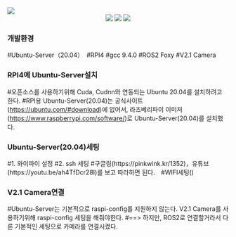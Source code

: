 <img src="https://capsule-render.vercel.app/api?type=Slice&color=auto&height=200&section=header&text=Hyundai-project&fontSize=90" />
<div align="center">
	<img src="https://img.shields.io/badge/Python3-007396?style=flat&logo=Java&logoColor=white" />
	<img src="https://img.shields.io/badge/RPI4-E34F26?style=flat&logo=HTML5&logoColor=white" />
	<img src="https://img.shields.io/badge/Ubuntu Server 20.04-1572B6?style=flat&logo=CSS3&logoColor=white" />
</div> 

<h3>개발환경</h3>
 
 #Ubuntu-Server（20.04）　#RPI4 #gcc 9.4.0 #ROS2 Foxy #V2.1 Camera

<h3>RPI4에 Ubuntu-Server설치</h3>

#오픈소스를 사용하기위해 Cuda, Cudnn와 연동되는 Ubuntu 20.04를 설치하려고 한다.
#RPI용 Ubuntu-Server(20.04)는 공식사이트(https://ubuntu.com/#download)에 없어서, 라즈베리파이 이미저(https://www.raspberrypi.com/software/)로 Ubuntu-Server(20.04)를 설치했다.

<h3>Ubuntu-Server(20.04)세팅</h3>
#1. 와이파이 설정
#2. ssh 세팅
#구글링(https://pinkwink.kr/1352)，유튜브(https://youtu.be/ah4TfDcr28I)를 보고 따라하면 된다．
#WIFI세팅()

<h3>V2.1 Camera연결</h3>

#Ubuntu-Server는 기본적으로 raspi-config를 지원하지 않는다. V2.1 Camera를 사용하기위해 raspi-config 세팅을 해줘야한다.
#==> 하지만, ROS2로 연결할거라서 다른 기본적인 세팅으로 카메라를 연결시켰다.
#
